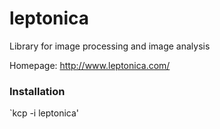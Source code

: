 # leptonica
Library for image processing and image analysis

Homepage: http://www.leptonica.com/


### Installation

`kcp -i leptonica'
